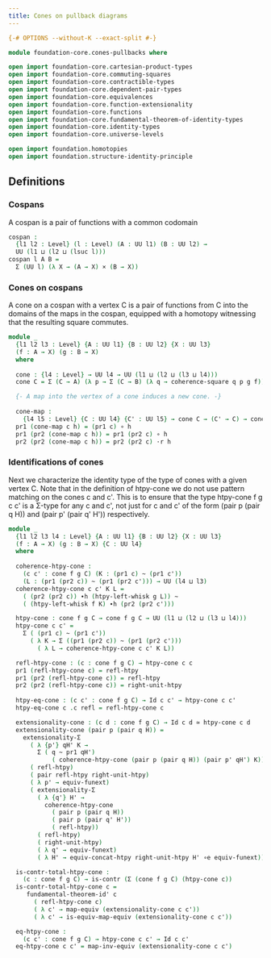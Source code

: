 ```yaml
---
title: Cones on pullback diagrams
---
```


```agda
{-# OPTIONS --without-K --exact-split #-}

module foundation-core.cones-pullbacks where

open import foundation-core.cartesian-product-types
open import foundation-core.commuting-squares
open import foundation-core.contractible-types
open import foundation-core.dependent-pair-types
open import foundation-core.equivalences
open import foundation-core.function-extensionality
open import foundation-core.functions
open import foundation-core.fundamental-theorem-of-identity-types
open import foundation-core.identity-types
open import foundation-core.universe-levels

open import foundation.homotopies
open import foundation.structure-identity-principle
```

## Definitions

### Cospans

A cospan is a pair of functions with a common codomain

```agda
cospan :
  {l1 l2 : Level} (l : Level) (A : UU l1) (B : UU l2) →
  UU (l1 ⊔ (l2 ⊔ (lsuc l)))
cospan l A B =
  Σ (UU l) (λ X → (A → X) × (B → X))
```

### Cones on cospans

A cone on a cospan with a vertex C is a pair of functions from C into the domains of the maps in the cospan, equipped with a homotopy witnessing that the resulting square commutes.

```agda
module _
  {l1 l2 l3 : Level} {A : UU l1} {B : UU l2} {X : UU l3}
  (f : A → X) (g : B → X)
  where
   
  cone : {l4 : Level} → UU l4 → UU (l1 ⊔ (l2 ⊔ (l3 ⊔ l4)))
  cone C = Σ (C → A) (λ p → Σ (C → B) (λ q → coherence-square q p g f))

  {- A map into the vertex of a cone induces a new cone. -}
  
  cone-map :
    {l4 l5 : Level} {C : UU l4} {C' : UU l5} → cone C → (C' → C) → cone C'
  pr1 (cone-map c h) = (pr1 c) ∘ h
  pr1 (pr2 (cone-map c h)) = pr1 (pr2 c) ∘ h
  pr2 (pr2 (cone-map c h)) = pr2 (pr2 c) ·r h
```

### Identifications of cones

Next we characterize the identity type of the type of cones with a given vertex C. Note that in the definition of htpy-cone we do not use pattern matching on the cones c and c'. This is to ensure that the type htpy-cone f g c c' is a Σ-type for any c and c', not just for c and c' of the form (pair p (pair q H)) and (pair p' (pair q' H')) respectively.

```agda
module _
  {l1 l2 l3 l4 : Level} {A : UU l1} {B : UU l2} {X : UU l3}
  (f : A → X) (g : B → X) {C : UU l4}
  where
  
  coherence-htpy-cone :
    (c c' : cone f g C) (K : (pr1 c) ~ (pr1 c'))
    (L : (pr1 (pr2 c)) ~ (pr1 (pr2 c'))) → UU (l4 ⊔ l3)
  coherence-htpy-cone c c' K L =
    ( (pr2 (pr2 c)) ∙h (htpy-left-whisk g L)) ~
    ( (htpy-left-whisk f K) ∙h (pr2 (pr2 c')))

  htpy-cone : cone f g C → cone f g C → UU (l1 ⊔ (l2 ⊔ (l3 ⊔ l4)))
  htpy-cone c c' =
    Σ ( (pr1 c) ~ (pr1 c'))
      ( λ K → Σ ((pr1 (pr2 c)) ~ (pr1 (pr2 c')))
        ( λ L → coherence-htpy-cone c c' K L))

  refl-htpy-cone : (c : cone f g C) → htpy-cone c c
  pr1 (refl-htpy-cone c) = refl-htpy
  pr1 (pr2 (refl-htpy-cone c)) = refl-htpy
  pr2 (pr2 (refl-htpy-cone c)) = right-unit-htpy
      
  htpy-eq-cone : (c c' : cone f g C) → Id c c' → htpy-cone c c'
  htpy-eq-cone c .c refl = refl-htpy-cone c

  extensionality-cone : (c d : cone f g C) → Id c d ≃ htpy-cone c d
  extensionality-cone (pair p (pair q H)) =
    extensionality-Σ
      ( λ {p'} qH' K →
        Σ ( q ~ pr1 qH')
            ( coherence-htpy-cone (pair p (pair q H)) (pair p' qH') K))
      ( refl-htpy)
      ( pair refl-htpy right-unit-htpy)
      ( λ p' → equiv-funext)
      ( extensionality-Σ
        ( λ {q'} H' →
          coherence-htpy-cone
            ( pair p (pair q H))
            ( pair p (pair q' H'))
            ( refl-htpy))
        ( refl-htpy)
        ( right-unit-htpy)
        ( λ q' → equiv-funext)
        ( λ H' → equiv-concat-htpy right-unit-htpy H' ∘e equiv-funext))

  is-contr-total-htpy-cone :
    (c : cone f g C) → is-contr (Σ (cone f g C) (htpy-cone c))
  is-contr-total-htpy-cone c =
     fundamental-theorem-id' c
       ( refl-htpy-cone c)
       ( λ c' → map-equiv (extensionality-cone c c'))
       ( λ c' → is-equiv-map-equiv (extensionality-cone c c'))

  eq-htpy-cone :
    (c c' : cone f g C) → htpy-cone c c' → Id c c'
  eq-htpy-cone c c' = map-inv-equiv (extensionality-cone c c')
```
